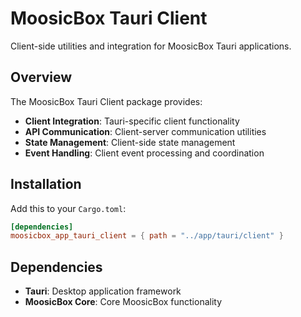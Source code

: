 # MoosicBox Tauri Client

Client-side utilities and integration for MoosicBox Tauri applications.

## Overview

The MoosicBox Tauri Client package provides:

- **Client Integration**: Tauri-specific client functionality
- **API Communication**: Client-server communication utilities
- **State Management**: Client-side state management
- **Event Handling**: Client event processing and coordination

## Installation

Add this to your `Cargo.toml`:

```toml
[dependencies]
moosicbox_app_tauri_client = { path = "../app/tauri/client" }
```

## Dependencies

- **Tauri**: Desktop application framework
- **MoosicBox Core**: Core MoosicBox functionality
